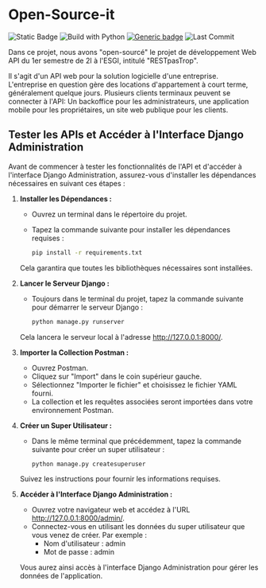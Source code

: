 # Open-Source-it
![Static Badge](https://img.shields.io/badge/version%20%3A%201.0.0-blue)
![Build with Python](https://img.shields.io/badge/Built%20with-Python-blue)
[![Generic badge](https://img.shields.io/badge/test-test-<BLUE>.svg)](https://shields.io/)
![Last Commit](https://img.shields.io/github/last-commit/DjouaherRachid/Open-Source-it?style=flat-square&color=purple&labelColor=white)

Dans ce projet, nous avons "open-sourcé" le projet de développement Web API du 1er semestre de 2I à l'ESGI, intitulé "RESTpasTrop".

Il s'agit d'un API web pour la solution logicielle d'une entreprise.
L'entreprise en question gère des locations d'appartement à court terme, généralement quelque jours.
Plusieurs clients terminaux peuvent se connecter à l'API: Un backoffice pour les administrateurs, une application mobile pour les propriétaires, un site web publique pour les clients.


## Tester les APIs et Accéder à l'Interface Django Administration

Avant de commencer à tester les fonctionnalités de l'API et d'accéder à l'interface Django Administration, assurez-vous d'installer les dépendances nécessaires en suivant ces étapes :

1. **Installer les Dépendances :**
   - Ouvrez un terminal dans le répertoire du projet.
   - Tapez la commande suivante pour installer les dépendances requises :

     ```bash
     pip install -r requirements.txt
     ```

   Cela garantira que toutes les bibliothèques nécessaires sont installées.

2. **Lancer le Serveur Django :**
   - Toujours dans le terminal du projet, tapez la commande suivante pour démarrer le serveur Django :

     ```bash
     python manage.py runserver
     ```

   Cela lancera le serveur local à l'adresse http://127.0.0.1:8000/.

3. **Importer la Collection Postman :**
   - Ouvrez Postman.
   - Cliquez sur "Import" dans le coin supérieur gauche.
   - Sélectionnez "Importer le fichier" et choisissez le fichier YAML fourni.
   - La collection et les requêtes associées seront importées dans votre environnement Postman.

4. **Créer un Super Utilisateur :**
   - Dans le même terminal que précédemment, tapez la commande suivante pour créer un super utilisateur :

     ```bash
     python manage.py createsuperuser
     ```

   Suivez les instructions pour fournir les informations requises.

5. **Accéder à l'Interface Django Administration :**
   - Ouvrez votre navigateur web et accédez à l'URL http://127.0.0.1:8000/admin/.
   - Connectez-vous en utilisant les données du super utilisateur que vous venez de créer. Par exemple :
     - Nom d'utilisateur : admin
     - Mot de passe : admin

   Vous aurez ainsi accès à l'interface Django Administration pour gérer les données de l'application.


